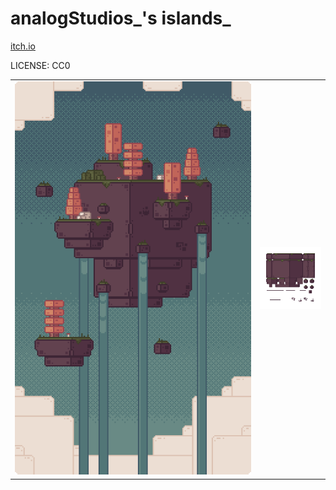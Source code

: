 analogStudios\_'s islands\_
===

[itch.io](https://analogstudios.itch.io/islands)

LICENSE: CC0

| | |
|---|---|
| ![example](example/dTpSiA.gif) | ![islands 0](floatingIslands_v1.1/islands_0.png) |
